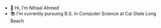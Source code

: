 - 👋 Hi, I’m Nihaal Ahmed
- 📚 I'm currently pursuing B.S. in Computer Science at Cal State Long Beach

<!---
nihaa1/nihaa1 is a ✨ special ✨ repository because its `README.md` (this file) appears on your GitHub profile.
You can click the Preview link to take a look at your changes.
--->
